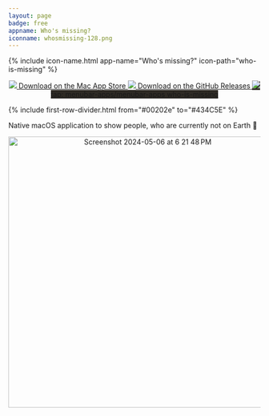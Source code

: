 ```yaml
---
layout: page
badge: free
appname: Who's missing?
iconname: whosmissing-128.png
---
```

<div class="row first-row">

{% include icon-name.html app-name="Who's missing?" icon-path="who-is-missing" %}
  
<p align="center">
    <a class="appstore-badge" href="https://apps.apple.com/ca/app/pullbar/id6502242117?mt=12&amp;itsct=apps_box_badge&amp;itscg=30200">
    <img class="appstore-badge__icon" src="{{ site.url | append: site.baseurl}}/assets/img/badges/apple.svg">
    <span class="appstore-badge__text">Download on the</span>
    <span class="appstore-badge__storename">Mac App Store</span>
  </a>

   <a class="appstore-badge" href="https://github.com/menubar-apps/who-is-missing/releases">
    <img class="appstore-badge__icon" src="{{ site.url | append: site.baseurl}}/assets/img/badges/github.svg">
    <span class="appstore-badge__text">Download on the</span>
    <span class="appstore-badge__storename">GitHub Releases</span>
  </a>

  <a class="appstore-badge" href="#" style="background-color: #2e2a24">
    <img class="appstore-badge__icon" src="{{ site.url | append: site.baseurl}}/assets/img/badges/brew.svg">
    <span class="appstore-badge__text">tap: menubar-apps/menubar-apps</span>
    <span class="appstore-badge__storename">who-is-missing</span>
  </a>
</p>

</div>

{% include first-row-divider.html from="#00202e" to="#434C5E" %}


<div class="row second-row">
<div class="col m8 offset-m2">
Native macOS application to show people, who are currently not on Earth 😬
<p align="center">
<img width="541" alt="Screenshot 2024-05-06 at 6 21 48 PM" src="https://github.com/menubar-apps/menubar-apps.github.io/assets/9363150/8a5e6455-8bd8-4627-9c34-4779f6473dd7">
</p>
</div>
</div>